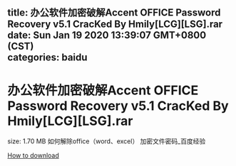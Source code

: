 
title: 办公软件加密破解Accent OFFICE Password Recovery v5.1 CracKed By Hmily[LCG][LSG].rar
date: Sun Jan 19 2020 13:39:07 GMT+0800 (CST)    
categories: baidu
---

# 办公软件加密破解Accent OFFICE Password Recovery v5.1 CracKed By Hmily[LCG][LSG].rar
size: 1.70 MB
 如何解除office（word、excel） 加密文件密码_百度经验
 

[How to download](https://bpcam.bemobtrk.com/go/2ceec3aa-1ca2-46d6-b9ff-aaa5c184517c?jno=2300)